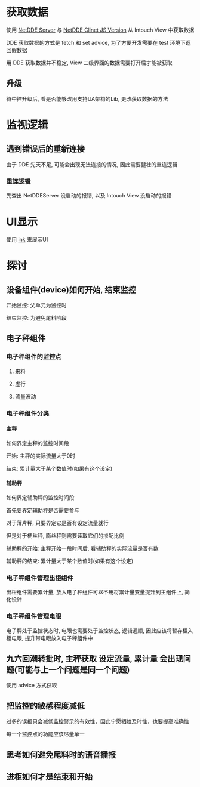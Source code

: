 # 获取数据
使用 [NetDDE Server](https://github.com/chrisoldwood/NetDDE) 与 [NetDDE Clinet JS Version](https://github.com/st-one-io/netdde) 从 Intouch View 中获取数据

DDE 获取数据的方式是 fetch 和 set advice, 为了方便开发需要在 test 环境下返回假数据

用 DDE 获取数据并不稳定, View 二级界面的数据需要打开后才能被获取

## 升级

待中控升级后, 看是否能够改用支持UA架构的Lib, 更改获取数据的方法

# 监视逻辑


## 遇到错误后的重新连接

由于 DDE 先天不足, 可能会出现无法连接的情况, 因此需要健壮的重连逻辑

### 重连逻辑

先查出 NetDDEServer 没启动的报错, 以及 Intouch View 没启动的报错 

# UI显示

使用 [ink](https://github.com/vadimdemedes/ink) 来展示UI

# 探讨

## 设备组件(device)如何开始, 结束监控

开始监控: 父单元为监控时

结束监控: 为避免尾料阶段

## 电子秤组件

### 电子秤组件的监控点

1. 来料

2. 虚行

3. 流量波动

### 电子秤组件分类

#### 主秤

如何界定主秤的监控时间段

开始: 主秤的实际流量大于0时

结束: 累计量大于某个数值时(如果有这个设定)

#### 辅助秤

如何界定辅助秤的监控时间段

首先要界定辅助秤是否需要参与

对于薄片秤, 只要界定它是否有设定流量就行

但是对于梗丝秤, 膨丝秤则需要读取它们的掺配比例

辅助秤的开始: 主秤开始一段时间后, 看辅助秤的实际流量是否有数

辅助秤的结束: 累计量大于某个数值时(如果有这个设定)


### 电子秤组件管理出柜组件

出柜组件需要累计量, 放入电子秤组件可以不用将累计量变量提升到主组件上, 简化设计

### 电子秤组件管理电眼

电子秤处于监控状态时, 电眼也需要处于监控状态, 逻辑通顺, 因此应该将暂存柜入柜电眼, 提升带电眼放入电子秤组件中


## 九六回潮转批时, 主秤获取 设定流量, 累计量 会出现问题(可能与上一个问题是同一个问题)

使用 advice 方式获取


## 把监控的敏感程度减低

过多的误报只会减低监控警示的有效性，因此宁愿牺牲及时性，也要提高准确性

每一个监控点的功能应该尽量单一

## 思考如何避免尾料时的语音播报

## 进柜如何才是结束和开始

